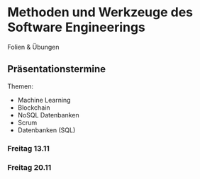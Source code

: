 # Methoden und Werkzeuge des Software Engineerings
Folien & Übungen

## Präsentationstermine
Themen:
* Machine Learning
* Blockchain
* NoSQL Datenbanken
* Scrum
* Datenbanken (SQL)

### Freitag 13.11
### Freitag 20.11